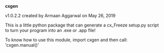 **cxgen**

v1.0.2.2 created by Armaan Aggarwal on May 26, 2019

This is a little python package that can generate a cx_Freeze setup.py script to 
turn your program into an .exe or .app file!

To know how to use this module, import cxgen and then call: 'cxgen.manual()'